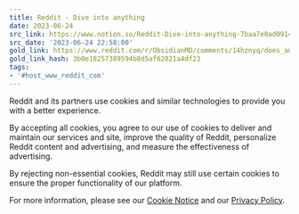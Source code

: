 ```yaml
---
title: Reddit - Dive into anything
date: 2023-06-24
src_link: https://www.notion.so/Reddit-Dive-into-anything-7baa7e0ad09146129963639e7e39a39d
src_date: '2023-06-24 22:58:00'
gold_link: https://www.reddit.com/r/ObsidianMD/comments/14hznyq/does_anyone_use_pdca_plan_do_check_act/?rdt=0
gold_link_hash: 3b0e18257389594b8d5af62821a4df23
tags:
- '#host_www_reddit_com'
---
```




 Reddit and its partners use cookies and similar technologies to provide you with a better experience.
 



 By accepting all cookies, you agree to our use of cookies to deliver and maintain our services and site, improve the quality of Reddit, personalize Reddit content and advertising, and measure the effectiveness of advertising.
 



 By rejecting non-essential cookies, Reddit may still use certain cookies to ensure the proper functionality of our platform.
 



 For more information, please see our
 [Cookie Notice](https://reddit.com/en-us/policies/cookies)
 and our
 [Privacy Policy](https://reddit.com/en-us/policies/privacy-policy).